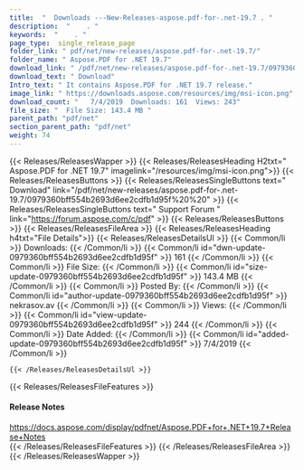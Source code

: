 ```yaml
---
title:  "  Downloads ---New-Releases-aspose.pdf-for-.net-19.7 . " 
description:  "    . " 
keywords:  "    . " 
page_type:  single_release_page
folder_link: " pdf/net/new-releases/aspose.pdf-for-.net-19.7/"
folder_name: " Aspose.PDF for .NET 19.7"
download_link: " /pdf/net/new-releases/aspose.pdf-for-.net-19.7/0979360bff554b2693d6ee2cdfb1d95f"
download_text: " Download"
Intro_text: " It contains Aspose.PDF for .NET 19.7 release."
image_link: " https://downloads.aspose.com/resources/img/msi-icon.png"
download_count: "   7/4/2019  Downloads: 161  Views: 243"
file_size: "  File Size: 143.4 MB "
parent_path: "pdf/net"
section_parent_path: "pdf/net"
weight: 74 
---
```


{{< Releases/ReleasesWapper >}}
  {{< Releases/ReleasesHeading H2txt=" Aspose.PDF for .NET 19.7" imagelink="/resources/img/msi-icon.png">}}
  {{< Releases/ReleasesButtons >}}
    {{< Releases/ReleasesSingleButtons text=" Download" link="/pdf/net/new-releases/aspose.pdf-for-.net-19.7/0979360bff554b2693d6ee2cdfb1d95f%20%20" >}}
    {{< Releases/ReleasesSingleButtons text=" Support Forum " link="https://forum.aspose.com/c/pdf" >}}
  {{< Releases/ReleasesButtons >}}
  {{< Releases/ReleasesFileArea >}}
    {{< Releases/ReleasesHeading h4txt="File Details">}}
    {{< Releases/ReleasesDetailsUl >}}
            {{< Common/li  >}} Downloads: {{< /Common/li >}} 
      {{< Common/li id="dwn-update-0979360bff554b2693d6ee2cdfb1d95f" >}} 161 {{< /Common/li >}} 
      {{< Common/li  >}} File Size: {{< /Common/li >}} 
      {{< Common/li id="size-update-0979360bff554b2693d6ee2cdfb1d95f" >}} 143.4 MB {{< /Common/li >}} 
      {{< Common/li  >}} Posted By: {{< /Common/li >}} 
      {{< Common/li id="author-update-0979360bff554b2693d6ee2cdfb1d95f" >}} nekrasov.av {{< /Common/li >}} 
      {{< Common/li  >}} Views: {{< /Common/li >}} 
      {{< Common/li id="view-update-0979360bff554b2693d6ee2cdfb1d95f" >}} 244 {{< /Common/li >}} 
      {{< Common/li  >}} Date Added: {{< /Common/li >}} 
      {{< Common/li id="added-update-0979360bff554b2693d6ee2cdfb1d95f" >}} 7/4/2019 {{< /Common/li >}} 

    {{< /Releases/ReleasesDetailsUl >}}

  {{< Releases/ReleasesFileFeatures >}}
      <h4>Release Notes</h4><div><a href="https://docs.aspose.com/display/pdfnet/Aspose.PDF+for+.NET+19.7+Release+Notes">https://docs.aspose.com/display/pdfnet/Aspose.PDF+for+.NET+19.7+Release+Notes</a></div>
  {{< /Releases/ReleasesFileFeatures >}}
 {{< /Releases/ReleasesFileArea >}}
{{< /Releases/ReleasesWapper >}}



